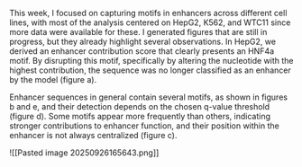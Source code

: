 
This week, I focused on capturing motifs in enhancers across different cell lines, with most of the analysis centered on HepG2, K562, and WTC11 since more data were available for these. I generated figures that are still in progress, but they already highlight several observations. In HepG2, we derived an enhancer contribution score that clearly presents an HNF4a motif. By disrupting this motif, specifically by altering the nucleotide with the highest contribution, the sequence was no longer classified as an enhancer by the model (figure a).

Enhancer sequences in general contain several motifs, as shown in figures b and e, and their detection depends on the chosen q-value threshold (figure d). Some motifs appear more frequently than others, indicating stronger contributions to enhancer function, and their position within the enhancer is not always centralized (figure c).

![[Pasted image 20250926165643.png]]